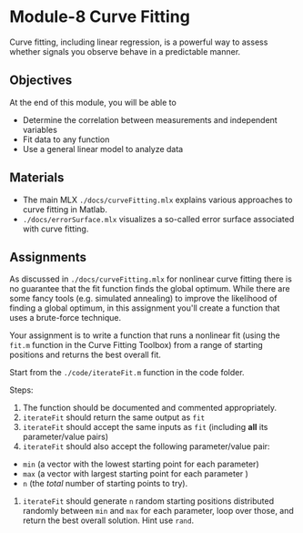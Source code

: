 # Module-8 Curve Fitting 

Curve fitting, including linear regression, is a powerful way to assess whether signals you observe behave in a predictable manner. 

## Objectives
At the end of this module, you will be able to

- Determine the correlation between measurements and independent variables
- Fit data to any function
- Use a general linear model to analyze data

## Materials
 
 - The main MLX `./docs/curveFitting.mlx` explains various approaches to curve fitting in Matlab.
 -  `./docs/errorSurface.mlx` visualizes a so-called error surface associated with curve fitting.
 
 ## Assignments
 
As discussed in `./docs/curveFitting.mlx` for nonlinear curve fitting there is no guarantee that the fit function finds the global optimum. While there are some fancy tools (e.g. simulated annealing) to improve the likelihood of finding a global optimum, in this assignment you'll create a function that uses a brute-force technique.

Your assignment is to write a function that runs a nonlinear fit (using the `fit.m` function in the Curve Fitting Toolbox) from a range of starting positions and returns the best overall fit.

Start from the `./code/iterateFit.m` function in the code folder.

Steps:
1. The function should be documented and commented appropriately.
1. `iterateFit` should return the same output as `fit`
1. `iterateFit` should accept the same inputs as `fit`  (including **all** its parameter/value pairs)
1. `iterateFit` should also accept the following parameter/value pair:
  - `min` (a vector with the lowest starting point for each parameter) 
  - `max` (a vector with largest starting point for each parameter ) 
  - `n` (the *total* number of starting points to try).
1. `iterateFit`  should generate `n` random starting positions distributed randomly between `min` and `max` for each parameter, loop over those, and return the best overall solution. Hint use `rand`.
 

 
